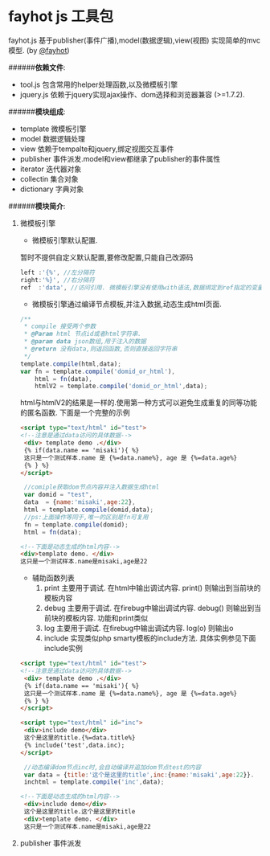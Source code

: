 fayhot js 工具包
======
[@fayhot]:http://weibo.com/misaki07
fayhot.js 基于publisher(事件广播),model(数据逻辑),view(视图) 实现简单的mvc模型. (by [@fayhot])

######**依赖文件**:
+ tool.js   包含常用的helper处理函数,以及微模板引擎
+ jquery.js 依赖于jquery实现ajax操作、dom选择和浏览器兼容 (>=1.7.2).

######**模块组成**:
+ template 微模板引擎
+ model    数据逻辑处理
+ view     依赖于tempalte和jquery,绑定视图交互事件
+ publisher 事件派发.model和view都继承了publisher的事件属性
+ iterator  迭代器对象
+ collectin 集合对象
+ dictionary 字典对象

######**模块简介**:
1. 微模板引擎
   
   + 微模板引擎默认配置.
   
   暂时不提供自定义默认配置,要修改配置,只能自己改源码
   
   ```js
   left :'{%', //左分隔符
   right:'%}', //右分隔符
   ref  :'data', //访问引用. 微模板引擎没有使用with语法,数据绑定到ref指定的变量上.默认为data
   ```
   + 微模板引擎通过编译节点模板,并注入数据,动态生成html页面.

   ```js
   /**
    * compile 接受两个参数
    * @Param html 节点id或者html字符串.
    * @param data json数组,用于注入的数据
    * @return 没有data,则返回函数,否则直接返回字符串
    */
   template.compile(html,data);
   var fn = template.compile('domid_or_html'),
       html = fn(data),
       htmlV2 = template.compile('domid_or_html',data);
   ```
   html与htmlV2的结果是一样的.使用第一种方式可以避免生成重复的同等功能的匿名函数.
   下面是一个完整的示例
   ```html
   <script type="text/html" id="test">
   <!--注意是通过data访问的具体数据-->
    <div> template demo .</div>
    {% if(data.name == 'misaki'){ %}
    这只是一个测试样本.name 是 {%=data.name%}, age 是 {%=data.age%}
    {% } %}
   </script>
   ```
   ```js
    //comiple获取dom节点内容并注入数据生成html
    var domid = "test",
    data  = {name:'misaki',age:22},
    html = template.compile(domid,data);
    //ps:上面操作等同于,唯一的区别是fn可复用
    fn = template.compile(domid);
    html = fn(data);
   ```
   ```html
   <!--下面是动态生成的html内容-->
   <div>template demo. </div>
   这只是一个测试样本.name是misaki,age是22
   ```
   
   + 辅助函数列表
      1. print    主要用于调试. 在html中输出调试内容. print() 则输出到当前块的模板内容
      2. debug    主要用于调试. 在firebug中输出调试内容. debug() 则输出到当前块的模板内容. 功能和print类似
      3. log      主要用于调试. 在firebug中输出调试内容. log(o) 则输出o
      4. include  实现类似php smarty模板的include方法. 具体实例参见下面include实例

   ```html
   <script type="text/html" id="test">
   <!--注意是通过data访问的具体数据-->
    <div> template demo .</div>
    {% if(data.name == 'misaki'){ %}
    这只是一个测试样本.name 是 {%=data.name%}, age 是 {%=data.age%}
    {% } %}
   </script>
   
   <script type="text/html" id="inc">
    <div>include demo</div>
    这个是这里的title.{%=data.title%}
    {% include('test',data.inc);
   </script>
   ```
   ```js
    //动态编译dom节点inc时,会自动编译并追加dom节点test的内容
    var data = {title:'这个是这里的title',inc:{name:'misaki',age:22}}.
    inchtml = template.compile('inc',data);
   ```
   ```html
   <!--下面是动态生成的html内容-->
    <div>include demo</div>
    这个是这里的title.这个是这里的title
    <div>template demo. </div>
    这只是一个测试样本.name是misaki,age是22
   ```

2. publisher 事件派发
 
